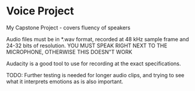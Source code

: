 # Voice Project
 My Capstone Project - covers fluency of speakers

Audio files must be in *.wav format, recorded at 48 kHz sample frame and 24-32 bits of resolution.
YOU MUST SPEAK RIGHT NEXT TO THE MICROPHONE, OTHERWISE THIS DOESN"T WORK

Audacity is a good tool to use for recording at the exact specifications.

TODO: 
Further testing is needed for longer audio clips, and trying to see what it interprets emotions as is also important.